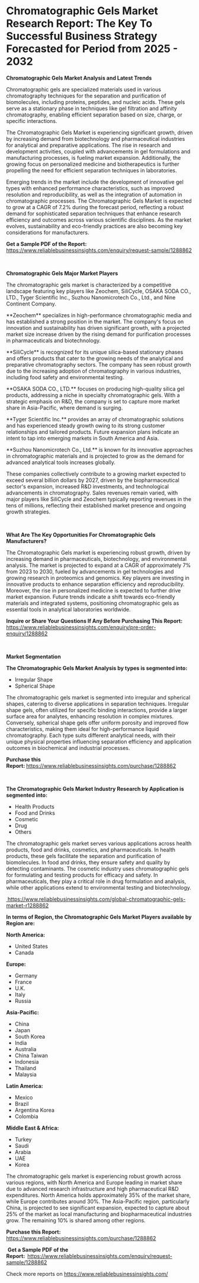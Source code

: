 <p><h1>Chromatographic Gels Market Research Report: The Key To Successful Business Strategy Forecasted for Period from 2025 - 2032</h1></p><p><strong>Chromatographic Gels Market Analysis and Latest Trends</strong></p>
<p><p>Chromatographic gels are specialized materials used in various chromatography techniques for the separation and purification of biomolecules, including proteins, peptides, and nucleic acids. These gels serve as a stationary phase in techniques like gel filtration and affinity chromatography, enabling efficient separation based on size, charge, or specific interactions.</p><p>The Chromatographic Gels Market is experiencing significant growth, driven by increasing demand from biotechnology and pharmaceutical industries for analytical and preparative applications. The rise in research and development activities, coupled with advancements in gel formulations and manufacturing processes, is fueling market expansion. Additionally, the growing focus on personalized medicine and biotherapeutics is further propelling the need for efficient separation techniques in laboratories.</p><p>Emerging trends in the market include the development of innovative gel types with enhanced performance characteristics, such as improved resolution and reproducibility, as well as the integration of automation in chromatographic processes. The Chromatographic Gels Market is expected to grow at a CAGR of 7.2% during the forecast period, reflecting a robust demand for sophisticated separation techniques that enhance research efficiency and outcomes across various scientific disciplines. As the market evolves, sustainability and eco-friendly practices are also becoming key considerations for manufacturers.</p></p>
<p><strong>Get a Sample PDF of the Report:&nbsp;</strong> <a href="https://www.reliablebusinessinsights.com/enquiry/request-sample/1288862?utm_campaign=2809&utm_medium=2&utm_source=Github&utm_content=ia&utm_term=29032025&utm_id=chromatographic-gels">https://www.reliablebusinessinsights.com/enquiry/request-sample/1288862</a></p>
<p>&nbsp;</p>
<p><strong>Chromatographic Gels Major Market Players</strong></p>
<p><p>The chromatographic gels market is characterized by a competitive landscape featuring key players like Zeochem, SiliCycle, OSAKA SODA CO., LTD., Tyger Scientific Inc., Suzhou Nanomicrotech Co., Ltd., and Nine Continent Company. </p><p>**Zeochem** specializes in high-performance chromatographic media and has established a strong position in the market. The company's focus on innovation and sustainability has driven significant growth, with a projected market size increase driven by the rising demand for purification processes in pharmaceuticals and biotechnology.</p><p>**SiliCycle** is recognized for its unique silica-based stationary phases and offers products that cater to the growing needs of the analytical and preparative chromatography sectors. The company has seen robust growth due to the increasing adoption of chromatography in various industries, including food safety and environmental testing.</p><p>**OSAKA SODA CO., LTD.** focuses on producing high-quality silica gel products, addressing a niche in specialty chromatographic gels. With a strategic emphasis on R&D, the company is set to capture more market share in Asia-Pacific, where demand is surging.</p><p>**Tyger Scientific Inc.** provides an array of chromatographic solutions and has experienced steady growth owing to its strong customer relationships and tailored products. Future expansion plans indicate an intent to tap into emerging markets in South America and Asia.</p><p>**Suzhou Nanomicrotech Co., Ltd.** is known for its innovative approaches in chromatographic materials and is projected to grow as the demand for advanced analytical tools increases globally.</p><p>These companies collectively contribute to a growing market expected to exceed several billion dollars by 2027, driven by the biopharmaceutical sector's expansion, increased R&D investments, and technological advancements in chromatography. Sales revenues remain varied, with major players like SiliCycle and Zeochem typically reporting revenues in the tens of millions, reflecting their established market presence and ongoing growth strategies.</p></p>
<p>&nbsp;</p>
<p><strong>What Are The Key Opportunities For Chromatographic Gels Manufacturers?</strong></p>
<p><p>The Chromatographic Gels market is experiencing robust growth, driven by increasing demand in pharmaceuticals, biotechnology, and environmental analysis. The market is projected to expand at a CAGR of approximately 7% from 2023 to 2030, fueled by advancements in gel technologies and growing research in proteomics and genomics. Key players are investing in innovative products to enhance separation efficiency and reproducibility. Moreover, the rise in personalized medicine is expected to further drive market expansion. Future trends indicate a shift towards eco-friendly materials and integrated systems, positioning chromatographic gels as essential tools in analytical laboratories worldwide.</p></p>
<p><strong>Inquire or Share Your Questions If Any Before Purchasing This Report:</strong> <a href="https://www.reliablebusinessinsights.com/enquiry/pre-order-enquiry/1288862?utm_campaign=2809&utm_medium=2&utm_source=Github&utm_content=ia&utm_term=29032025&utm_id=chromatographic-gels">https://www.reliablebusinessinsights.com/enquiry/pre-order-enquiry/1288862</a></p>
<p>&nbsp;</p>
<p><strong>Market Segmentation</strong></p>
<p><strong>The Chromatographic Gels Market Analysis by types is segmented into:</strong></p>
<p><ul><li>Irregular Shape</li><li>Spherical Shape</li></ul></p>
<p><p>The chromatographic gels market is segmented into irregular and spherical shapes, catering to diverse applications in separation techniques. Irregular shape gels, often utilized for specific binding interactions, provide a larger surface area for analytes, enhancing resolution in complex mixtures. Conversely, spherical shape gels offer uniform porosity and improved flow characteristics, making them ideal for high-performance liquid chromatography. Each type suits different analytical needs, with their unique physical properties influencing separation efficiency and application outcomes in biochemical and industrial processes.</p></p>
<p><strong>Purchase this Report:&nbsp;</strong><a href="https://www.reliablebusinessinsights.com/purchase/1288862?utm_campaign=2809&utm_medium=2&utm_source=Github&utm_content=ia&utm_term=29032025&utm_id=chromatographic-gels">https://www.reliablebusinessinsights.com/purchase/1288862</a></p>
<p>&nbsp;</p>
<p><strong>The Chromatographic Gels Market Industry Research by Application is segmented into:</strong></p>
<p><ul><li>Health Products</li><li>Food and Drinks</li><li>Cosmetic</li><li>Drug</li><li>Others</li></ul></p>
<p><p>The chromatographic gels market serves various applications across health products, food and drinks, cosmetics, and pharmaceuticals. In health products, these gels facilitate the separation and purification of biomolecules. In food and drinks, they ensure safety and quality by detecting contaminants. The cosmetic industry uses chromatographic gels for formulating and testing products for efficacy and safety. In pharmaceuticals, they play a critical role in drug formulation and analysis, while other applications extend to environmental testing and biotechnology.</p></p>
<p><a href="https://www.reliablebusinessinsights.com/global-chromatographic-gels-market-r1288862?utm_campaign=2809&utm_medium=2&utm_source=Github&utm_content=ia&utm_term=29032025&utm_id=chromatographic-gels">&nbsp;https://www.reliablebusinessinsights.com/global-chromatographic-gels-market-r1288862</a></p>
<p><strong>In terms of Region, the Chromatographic Gels Market Players available by Region are:</strong></p>
<p>
    <p> <strong> North America: </strong>
        <ul>
            <li>United States</li>
            <li>Canada</li>
        </ul>
        </p> 
    <p> <strong> Europe: </strong>
        <ul>
            <li>Germany</li>
            <li>France</li>
            <li>U.K.</li>
            <li>Italy</li>
            <li>Russia</li>
        </ul>
        </p> 
    <p> <strong> Asia-Pacific: </strong>
        <ul>
            <li>China</li>
            <li>Japan</li>
            <li>South Korea</li>
            <li>India</li>
            <li>Australia</li>
            <li>China Taiwan</li>
            <li>Indonesia</li>
            <li>Thailand</li>
            <li>Malaysia</li>
        </ul>
        </p> 
    <p> <strong> Latin America: </strong>
        <ul>
            <li>Mexico</li>
            <li>Brazil</li>
            <li>Argentina Korea</li>
            <li>Colombia</li>
        </ul>
        </p> 
    <p> <strong> Middle East & Africa: </strong>
        <ul>
            <li>Turkey</li>
            <li>Saudi</li>
            <li>Arabia</li>
            <li>UAE</li>
            <li>Korea</li>
        </ul>
    </p>
    </p>
<p><p>The chromatographic gels market is experiencing robust growth across various regions, with North America and Europe leading in market share due to advanced research infrastructure and high pharmaceutical R&D expenditures. North America holds approximately 35% of the market share, while Europe contributes around 30%. The Asia-Pacific region, particularly China, is projected to see significant expansion, expected to capture about 25% of the market as local manufacturing and biopharmaceutical industries grow. The remaining 10% is shared among other regions.</p></p>
<p><strong>Purchase this Report: </strong><a href="https://www.reliablebusinessinsights.com/purchase/1288862?utm_campaign=2809&utm_medium=2&utm_source=Github&utm_content=ia&utm_term=29032025&utm_id=chromatographic-gels">https://www.reliablebusinessinsights.com/purchase/1288862</a></p>
<p>&nbsp;<strong>Get a Sample PDF of the Report:&nbsp;&nbsp;</strong><a href="https://www.reliablebusinessinsights.com/enquiry/request-sample/1288862?utm_campaign=2809&utm_medium=2&utm_source=Github&utm_content=ia&utm_term=29032025&utm_id=chromatographic-gels">https://www.reliablebusinessinsights.com/enquiry/request-sample/1288862</a></p>
<p><strong></strong></p>
<p>Check more reports on <a href="https://www.reliablebusinessinsights.com/?utm_campaign=2809&utm_medium=2&utm_source=Github&utm_content=ia&utm_term=29032025&utm_id=chromatographic-gels">https://www.reliablebusinessinsights.com/</a></p>